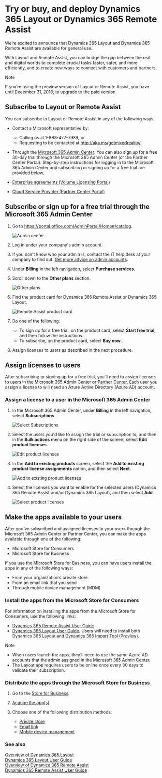 # Try or buy, and deploy Dynamics 365 Layout or Dynamics 365 Remote Assist

We’re excited to announce that Dynamics 365 Layout and Dynamics 365
Remote Assist are available for general use.

With Layout and Remote Assist, you can bridge the gap
between the real and digital worlds to complete crucial tasks faster, safer, and
more efficiently, and to create new ways to connect with customers and partners.

> [!NOTE]
> If you’re using the preview version of Layout or Remote Assist, you have
until December 31, 2018, to upgrade to the paid version. 

## Subscribe to Layout or Remote Assist

You can subscribe to Layout or Remote Assist in any of the following ways:

-   Contact a Microsoft representative by: 
    - Calling us at 1-888-477-7989, or
    - Requesting to be contacted at http://aka.ms/getmixedreality/.
    
-   Through the [Microsoft 365 Admin Center](https://portal.office.com/AdminPortal/Home#/catalog). You can also sign up for a free 30-day trial through the Microsoft 365 Admin Center (or the Partner Center Portal). Step-by-step instructions for logging in to the Microsoft 365 Admin Center and subscribing or signing up for a free trial are provided below.

-   [Enterprise agreements (Volume Licensing Portal)](https://www.microsoft.com/licensing/servicecenter/default.aspx)

-   [Cloud Service Provider (Partner Center Portal)](https://partner.microsoft.com/en-us/cloud-solution-provider/csp-partner)

## Subscribe or sign up for a free trial through the Microsoft 365 Admin Center

1. Go to https://portal.office.com/AdminPortal/Home#/catalog.

   ![Admin center](../media/AdminCenter.png "Admin Center")

2. Log in under your company's admin account.
3. If you don't know who your admin is, contact the IT help desk at your company to find out. [Get more advice on admin accounts](https://support.office.com/en-us/article/office-365-admin-overview-c7228a3e-061f-4575-b1ef-adf1d1669870?ui=en-US&rs=en-US&ad=US).
4. Under **Billing** in the left navigation, select **Purchase services**.
   
5. Scroll down to the **Other plans** section.

   ![Other plans](../media/OtherPlans.PNG "Select Other plans")
   
6. Find the product card for Dynamics 365 Remote Assist or Dynamics 365 Layout.

   ![Remote Assist product card](../media/ProductCard.PNG "Find Remote Assist product card")
   
7. Do one of the following:
   - To sign up for a free trial, on the product card, select **Start free trial**, and then follow the instructions.
   - To subscribe, on the product card, select **Buy now**. 
   
8. Assign licenses to users as described in the next procedure.

## Assign licenses to users

After subscribing or signing up for a free trial, you’ll need to assign licenses to users in the Microsoft 365 Admin Center or [Partner Center](https://partner.microsoft.com/en-us/cloud-solution-provider/csp-partner). Each user you
assign a license to will need an Azure Active Directory (Azure AD) account.

### Assign a license to a user in the Microsoft 365 Admin Center

1. In the Microsoft 365 Admin Center, under **Billing** in the left navigation, select **Subscriptions**.

   ![Select Subscriptions](../media/SelectSubscriptions.PNG "Select Subscriptions")
   
2. Select the users you'd like to assign the trial or subscription to, and then in the **Bulk actions** menu on the right side of the screen, select **Edit product licenses**. 

   ![Edit product licenses](../media/EditLicenses.PNG "Edit product licenses")
   
3. In the **Add to existing products** screen, select the **Add to existing product license assignments** option, and then select **Next**.

   ![Add to existing product licenses](../media/AddProductLicenses.PNG "Add to existing product licenses")
   
4. Select the licenses you want to enable for the selected users (Dynamics 365 Remote Assist and/or Dynamics 365 Layout), and then select **Add**.

   ![Select product licenses](../media/SelectLicenses.PNG "Select product licenses")

## Make the apps available to your users

After you’ve subscribed and assigned licenses to your users through the Microsoft 365
Admin Center or Partner Center, you can make the apps available through one of
the following:

-   Microsoft Store for Consumers
-   Microsoft Store for Business

If you use the Microsoft Store for Business, you can have users install the apps
in any of the following ways:

-   From your organization’s private store
-   From an email link that you send
-   Through mobile device management (MDM)

### Install the apps from the Microsoft Store for Consumers

For information on installing the apps from the Microsoft Store for Consumers,
use the following links:

-   [Dynamics 365 Remote Assist User Guide](../remote-assist/user-guide.md)
-   [Dynamics 365 Layout User Guide](../layout/user-guide.md). Users will need to install both Dynamics 365 Layout and [Dynamics 365 Import Tool (Preview)](../layout/user-guide.md).

> [!NOTE]
> <ul><li>When users launch the apps, they’ll need to use the same Azure AD accounts that the admin assigned in the Microsoft 365 Admin Center.</li>
> <li>The Layout app requires users to be online once every 30 days to validate their subscription.</li></ul>

### Distribute the apps through the Microsoft Store for Business

1.  Go to the [Store for Business](https://businessstore.microsoft.com/en-us/store).

2.  [Acquire the app(s)](https://docs.microsoft.com/en-us/microsoft-store/acquire-apps-microsoft-store-for-business).

3.  Choose one of the following distribution methods:

    -   [Private store](https://docs.microsoft.com/en-us/microsoft-store/distribute-apps-from-your-private-store)
    -   [Email link](https://docs.microsoft.com/en-us/microsoft-store/assign-apps-to-employees)
    -   [Mobile device management](https://docs.microsoft.com/en-us/microsoft-store/configure-mdm-provider-microsoft-store-for-business)

### See also
[Overview of Dynamics 365 Layout](../layout/index.md)<br/>
[Dynamics 365 Layout User Guide](../layout/user-guide.md)<br/>
[Overview of Dynamics 365 Remote Assist](../remote-assist/index.md)<br/>
[Dynamics 365 Remote Assist User Guide](../remote-assist/user-guide.md)<br/>
